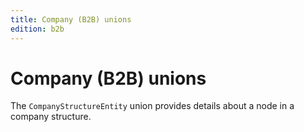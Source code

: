 ```yaml
---
title: Company (B2B) unions
edition: b2b   
---
```


# Company (B2B) unions

The `CompanyStructureEntity` union provides details about a node in a company structure.
